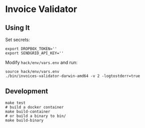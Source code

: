 # Invoice Validator

## Using It

Set secrets:

```
export DROPBOX_TOKEN=''
export SENDGRID_API_KEY=''
```

Modify `hack/env/vars.env` and run:

```
source hack/env/vars.env
./bin/invoices-validator-darwin-amd64 -v 2 -logtostderr=true
```

## Development

```
make test
# build a docker container
make build-container
# or build a binary to bin/
make build-binary
```